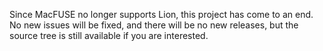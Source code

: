 Since MacFUSE no longer supports Lion, this project has come to an end.  No new issues will be fixed, and there will be no new releases, but the source tree is still available if you are interested.